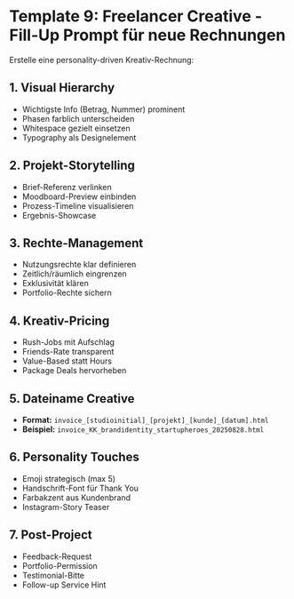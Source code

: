# Template 9: Freelancer Creative - Fill-Up Prompt für neue Rechnungen

Erstelle eine personality-driven Kreativ-Rechnung:

## 1. Visual Hierarchy
- Wichtigste Info (Betrag, Nummer) prominent
- Phasen farblich unterscheiden
- Whitespace gezielt einsetzen
- Typography als Designelement

## 2. Projekt-Storytelling
- Brief-Referenz verlinken
- Moodboard-Preview einbinden
- Prozess-Timeline visualisieren
- Ergebnis-Showcase

## 3. Rechte-Management
- Nutzungsrechte klar definieren
- Zeitlich/räumlich eingrenzen
- Exklusivität klären
- Portfolio-Rechte sichern

## 4. Kreativ-Pricing
- Rush-Jobs mit Aufschlag
- Friends-Rate transparent
- Value-Based statt Hours
- Package Deals hervorheben

## 5. Dateiname Creative
- **Format:** `invoice_[studioinitial]_[projekt]_[kunde]_[datum].html`
- **Beispiel:** `invoice_KK_brandidentity_startupheroes_20250828.html`

## 6. Personality Touches
- Emoji strategisch (max 5)
- Handschrift-Font für Thank You
- Farbakzent aus Kundenbrand
- Instagram-Story Teaser

## 7. Post-Project
- Feedback-Request
- Portfolio-Permission
- Testimonial-Bitte
- Follow-up Service Hint